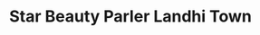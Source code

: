 ---
title: "Star Beauty Parler Landhi Town"
url: /karachi/star-beauty-parler-landhi-town/
shop: shop
---